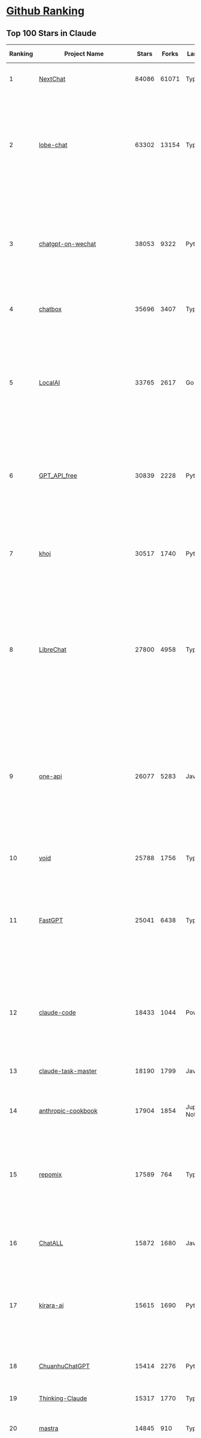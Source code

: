 [Github Ranking](../README.md)
==========

## Top 100 Stars in Claude

| Ranking | Project Name | Stars | Forks | Language | Open Issues | Description | Last Commit |
| ------- | ------------ | ----- | ----- | -------- | ----------- | ----------- | ----------- |
| 1 | [NextChat](https://github.com/ChatGPTNextWeb/NextChat) | 84086 | 61071 | TypeScript | 646 | ✨ Light and Fast AI Assistant. Support: Web \| iOS \| MacOS \| Android \|  Linux \| Windows | 2025-07-08T15:35:23Z |
| 2 | [lobe-chat](https://github.com/lobehub/lobe-chat) | 63302 | 13154 | TypeScript | 816 | 🤯 Lobe Chat - an open-source, modern design AI chat framework. Supports multiple AI providers (OpenAI / Claude 4 / Gemini / DeepSeek / Ollama / Qwen), Knowledge Base (file upload / RAG ), one click install MCP Marketplace and Artifacts / Thinking. One-click FREE deployment of your private AI Agent application. | 2025-07-10T03:49:00Z |
| 3 | [chatgpt-on-wechat](https://github.com/zhayujie/chatgpt-on-wechat) | 38053 | 9322 | Python | 296 | 基于大模型搭建的聊天机器人，同时支持 微信公众号、企业微信应用、飞书、钉钉 等接入，可选择ChatGPT/Claude/DeepSeek/文心一言/讯飞星火/通义千问/ Gemini/GLM-4/Kimi/LinkAI，能处理文本、语音和图片，访问操作系统和互联网，支持基于自有知识库进行定制企业智能客服。 | 2025-06-29T14:41:10Z |
| 4 | [chatbox](https://github.com/chatboxai/chatbox) | 35696 | 3407 | TypeScript | 754 | User-friendly Desktop Client App for AI Models/LLMs (GPT, Claude, Gemini, Ollama...) | 2025-07-01T03:21:49Z |
| 5 | [LocalAI](https://github.com/mudler/LocalAI) | 33765 | 2617 | Go | 444 | :robot: The free, Open Source alternative to OpenAI, Claude and others. Self-hosted and local-first. Drop-in replacement for OpenAI,  running on consumer-grade hardware. No GPU required. Runs gguf, transformers, diffusers and many more models architectures. Features: Generate Text, Audio, Video, Images, Voice Cloning, Distributed, P2P inference | 2025-07-09T18:06:16Z |
| 6 | [GPT_API_free](https://github.com/chatanywhere/GPT_API_free) | 30839 | 2228 | Python | 18 | Free ChatGPT&DeepSeek API Key，免费ChatGPT&DeepSeek API。免费接入DeepSeek API和GPT4 API，支持 gpt \| deepseek \| claude \| gemini \| grok 等排名靠前的常用大模型。 | 2025-06-28T16:41:28Z |
| 7 | [khoj](https://github.com/khoj-ai/khoj) | 30517 | 1740 | Python | 74 | Your AI second brain. Self-hostable. Get answers from the web or your docs. Build custom agents, schedule automations, do deep research. Turn any online or local LLM into your personal, autonomous AI (gpt, claude, gemini, llama, qwen, mistral). Get started - free. | 2025-07-10T03:50:47Z |
| 8 | [LibreChat](https://github.com/danny-avila/LibreChat) | 27800 | 4958 | TypeScript | 160 | Enhanced ChatGPT Clone: Features Agents, DeepSeek, Anthropic, AWS, OpenAI, Responses API, Azure, Groq, o1, GPT-4o, Mistral, OpenRouter, Vertex AI, Gemini, Artifacts, AI model switching, message search, Code Interpreter, langchain, DALL-E-3, OpenAPI Actions, Functions, Secure Multi-User Auth, Presets, open-source for self-hosting. Active project. | 2025-07-10T01:02:12Z |
| 9 | [one-api](https://github.com/songquanpeng/one-api) | 26077 | 5283 | JavaScript | 866 | LLM API 管理 & 分发系统，支持 OpenAI、Azure、Anthropic Claude、Google Gemini、DeepSeek、字节豆包、ChatGLM、文心一言、讯飞星火、通义千问、360 智脑、腾讯混元等主流模型，统一 API 适配，可用于 key 管理与二次分发。单可执行文件，提供 Docker 镜像，一键部署，开箱即用。LLM API management & key redistribution system, unifying multiple providers under a single API. Single binary, Docker-ready, with an English UI. | 2025-02-21T11:30:22Z |
| 10 | [void](https://github.com/voideditor/void) | 25788 | 1756 | TypeScript | 213 | None | 2025-07-05T08:01:10Z |
| 11 | [FastGPT](https://github.com/labring/FastGPT) | 25041 | 6438 | TypeScript | 571 | FastGPT is a knowledge-based platform built on the LLMs, offers a comprehensive suite of out-of-the-box capabilities such as data processing, RAG retrieval, and visual AI workflow orchestration, letting you easily develop and deploy complex question-answering systems without the need for extensive setup or configuration. | 2025-07-09T09:15:04Z |
| 12 | [claude-code](https://github.com/anthropics/claude-code) | 18433 | 1044 | PowerShell | 1715 | Claude Code is an agentic coding tool that lives in your terminal, understands your codebase, and helps you code faster by executing routine tasks, explaining complex code, and handling git workflows - all through natural language commands. | 2025-07-08T23:54:59Z |
| 13 | [claude-task-master](https://github.com/eyaltoledano/claude-task-master) | 18190 | 1799 | JavaScript | 111 | An AI-powered task-management system you can drop into Cursor, Lovable, Windsurf, Roo, and others. | 2025-07-09T11:22:11Z |
| 14 | [anthropic-cookbook](https://github.com/anthropics/anthropic-cookbook) | 17904 | 1854 | Jupyter Notebook | 36 | A collection of notebooks/recipes showcasing some fun and effective ways of using Claude. | 2025-06-24T18:37:57Z |
| 15 | [repomix](https://github.com/yamadashy/repomix) | 17589 | 764 | TypeScript | 96 | 📦 Repomix is a powerful tool that packs your entire repository into a single, AI-friendly file. Perfect for when you need to feed your codebase to Large Language Models (LLMs) or other AI tools like Claude, ChatGPT, DeepSeek, Perplexity, Gemini, Gemma, Llama, Grok, and more. | 2025-07-09T15:15:40Z |
| 16 | [ChatALL](https://github.com/ai-shifu/ChatALL) | 15872 | 1680 | JavaScript | 227 |  Concurrently chat with ChatGPT, Bing Chat, Bard, Alpaca, Vicuna, Claude, ChatGLM, MOSS, 讯飞星火, 文心一言 and more, discover the best answers | 2025-06-12T01:05:22Z |
| 17 | [kirara-ai](https://github.com/lss233/kirara-ai) | 15615 | 1690 | Python | 13 | 🤖 可 DIY 的 多模态 AI 聊天机器人 \| 🚀 快速接入 微信、 QQ、Telegram、等聊天平台 \| 🦈支持DeepSeek、Grok、Claude、Ollama、Gemini、OpenAI \| 工作流系统、网页搜索、AI画图、人设调教、虚拟女仆、语音对话 \|  | 2025-06-28T19:24:48Z |
| 18 | [ChuanhuChatGPT](https://github.com/GaiZhenbiao/ChuanhuChatGPT) | 15414 | 2276 | Python | 122 | GUI for ChatGPT API and many LLMs. Supports agents, file-based QA, GPT finetuning and query with web search. All with a neat UI. | 2025-03-13T09:36:38Z |
| 19 | [Thinking-Claude](https://github.com/richards199999/Thinking-Claude) | 15317 | 1770 | TypeScript | 0 | Let your Claude able to think | 2025-03-10T04:02:46Z |
| 20 | [mastra](https://github.com/mastra-ai/mastra) | 14845 | 910 | TypeScript | 188 | The TypeScript AI agent framework. ⚡ Assistants, RAG, observability. Supports any LLM: GPT-4, Claude, Gemini, Llama. | 2025-07-10T03:48:59Z |
| 21 | [LangBot](https://github.com/langbot-app/LangBot) | 12434 | 964 | Python | 95 | 🤩 Easy-to-use global IM bot platform designed for the LLM era / 简单易用的大模型即时通信机器人开发平台 ⚡️ Bots for QQ / QQ频道 / Discord / WeChat（企业微信、个人微信）/ Telegram / 飞书 / 钉钉 / Slack 🧩 Integrated with ChatGPT、DeepSeek、Dify、n8n、Claude、Google Gemini、xAI、PPIO、Ollama、阿里云百炼、SiliconFlow、Qwen、Moonshot、SillyTraven、MCP、WeClone etc. LLM & Agent | 2025-07-10T03:09:53Z |
| 22 | [awesome-chatgpt-zh](https://github.com/EmbraceAGI/awesome-chatgpt-zh) | 11223 | 927 | Python | 0 | ChatGPT 中文指南🔥，ChatGPT 中文调教指南，指令指南，应用开发指南，精选资源清单，更好的使用 chatGPT 让你的生产力 up up up! 🚀 | 2024-11-05T10:24:21Z |
| 23 | [claude-engineer](https://github.com/Doriandarko/claude-engineer) | 11048 | 1159 | Python | 12 | Claude Engineer is an interactive command-line interface (CLI) that leverages the power of Anthropic's Claude-3.5-Sonnet model to assist with software development tasks.This framework enables Claude to generate and manage its own tools, continuously expanding its capabilities through conversation. Available both as a CLI and a modern web interface | 2024-12-12T22:08:15Z |
| 24 | [new-api](https://github.com/QuantumNous/new-api) | 8449 | 1642 | JavaScript | 227 | AI模型接口管理与分发系统，支持将多种大模型转为统一格式调用，支持OpenAI、Claude等格式，可供个人或者企业内部管理与分发渠道使用，本项目基于One API二次开发。🍥 The next-generation LLM gateway and AI asset management system supports multiple languages. | 2025-07-10T03:31:14Z |
| 25 | [coai](https://github.com/coaidev/coai) | 8449 | 1135 | TypeScript | 22 | 🚀 Next Generation AI One-Stop Internationalization Solution. 🚀 下一代 AI 一站式 B/C 端解决方案，支持 OpenAI，Midjourney，Claude，讯飞星火，Stable Diffusion，DALL·E，ChatGLM，通义千问，腾讯混元，360 智脑，百川 AI，火山方舟，新必应，Gemini，Moonshot 等模型，支持对话分享，自定义预设，云端同步，模型市场，支持弹性计费和订阅计划模式，支持图片解析，支持联网搜索，支持模型缓存，丰富美观的后台管理与仪表盘数据统计。 | 2025-07-05T08:57:15Z |
| 26 | [BlackFriday-GPTs-Prompts](https://github.com/friuns2/BlackFriday-GPTs-Prompts) | 8222 | 1210 | None | 98 | List of free GPTs that doesn't require plus subscription  | 2024-11-08T11:03:14Z |
| 27 | [claudia](https://github.com/getAsterisk/claudia) | 7836 | 621 | TypeScript | 97 | A powerful GUI app and Toolkit for Claude Code - Create custom agents, manage interactive Claude Code sessions, run secure background agents, and more. | 2025-07-07T18:27:18Z |
| 28 | [Noi](https://github.com/lencx/Noi) | 7718 | 591 | JavaScript | 161 | 🚀 Power Your World with AI - Explore, Extend, Empower. | 2025-05-01T02:21:25Z |
| 29 | [Upsonic](https://github.com/Upsonic/Upsonic) | 7568 | 712 | Python | 46 | The most reliable AI agent framework that supports MCP. | 2025-07-02T11:37:05Z |
| 30 | [promptfoo](https://github.com/promptfoo/promptfoo) | 7490 | 601 | TypeScript | 180 | Test your prompts, agents, and RAGs. Red teaming, pentesting, and vulnerability scanning for LLMs. Compare performance of GPT, Claude, Gemini, Llama, and more. Simple declarative configs with command line and CI/CD integration. | 2025-07-10T01:37:05Z |
| 31 | [system_prompts_leaks](https://github.com/asgeirtj/system_prompts_leaks) | 7462 | 1684 | JavaScript | 1 | Collection of extracted System Prompts from popular chatbots like ChatGPT, Claude & Gemini | 2025-07-07T01:49:56Z |
| 32 | [opencode](https://github.com/opencode-ai/opencode) | 7360 | 560 | Go | 97 | A powerful AI coding agent. Built for the terminal. | 2025-07-01T09:52:20Z |
| 33 | [aichat](https://github.com/sigoden/aichat) | 7293 | 478 | Rust | 1 | All-in-one LLM CLI tool featuring Shell Assistant, Chat-REPL, RAG, AI Tools & Agents, with access to OpenAI, Claude, Gemini, Ollama, Groq, and more. | 2025-07-06T23:53:27Z |
| 34 | [CL4R1T4S](https://github.com/elder-plinius/CL4R1T4S) | 7283 | 1599 | None | 14 | AI SYSTEMS TRANSPARENCY FOR ALL! - LEAKED SYSTEM PROMPTS FOR CHATGPT, GEMINI, GROK, CLAUDE, PERPLEXITY, CURSOR, WINDSURF, DEVIN, REPLIT, AND MORE! | 2025-07-09T04:42:31Z |
| 35 | [opencommit](https://github.com/di-sukharev/opencommit) | 6749 | 368 | JavaScript | 155 | top #1 and most feature rich GPT wrapper for git — generate commit messages with an LLM in 1 sec — works best with Claude or GPT, supports local models too | 2025-07-04T08:42:30Z |
| 36 | [fastapi_mcp](https://github.com/tadata-org/fastapi_mcp) | 6479 | 539 | Python | 63 | Expose your FastAPI endpoints as Model Context Protocol (MCP) tools, with Auth! | 2025-07-08T13:20:11Z |
| 37 | [deep-searcher](https://github.com/zilliztech/deep-searcher) | 6479 | 640 | Python | 38 | Open Source Deep Research Alternative to Reason and Search on Private Data. Written in Python. | 2025-07-09T04:06:40Z |
| 38 | [SuperClaude](https://github.com/NomenAK/SuperClaude) | 6226 | 520 | Shell | 23 | A configuration framework that enhances Claude Code with specialized commands, cognitive personas, and development methodologies. | 2025-07-03T11:13:54Z |
| 39 | [llamacoder](https://github.com/Nutlope/llamacoder) | 6134 | 1456 | TypeScript | 44 | Open source Claude Artifacts – built with Llama 3.1 405B | 2025-04-08T15:15:38Z |
| 40 | [code2prompt](https://github.com/mufeedvh/code2prompt) | 6012 | 331 | MDX | 13 | A CLI tool to convert your codebase into a single LLM prompt with source tree, prompt templating, and token counting. | 2025-06-30T22:33:20Z |
| 41 | [opencompass](https://github.com/open-compass/opencompass) | 5650 | 620 | Python | 326 | OpenCompass is an LLM evaluation platform, supporting a wide range of models (Llama3, Mistral, InternLM2,GPT-4,LLaMa2, Qwen,GLM, Claude, etc) over 100+ datasets. | 2025-07-08T11:08:03Z |
| 42 | [fragments](https://github.com/e2b-dev/fragments) | 5607 | 759 | TypeScript | 7 | Open-source Next.js template for building apps that are fully generated by AI. By E2B. | 2025-06-16T17:38:35Z |
| 43 | [deepclaude](https://github.com/getAsterisk/deepclaude) | 5252 | 427 | Rust | 48 | A high-performance LLM inference API and Chat UI that integrates DeepSeek R1's CoT reasoning traces with Anthropic Claude models. | 2025-05-21T11:58:16Z |
| 44 | [chinese-llm-benchmark](https://github.com/jeinlee1991/chinese-llm-benchmark) | 4479 | 185 | None | 28 | ReLE中文大模型能力评测（持续更新）：目前已囊括257个大模型，覆盖chatgpt、gpt-4.1、o4-mini、谷歌gemini-2.5、Claude、智谱GLM-Z1、文心一言、qwen-max、百川、讯飞星火、商汤senseChat、minimax等商用模型， 以及DeepSeek-R1-0528、qwq-32b、deepseek-v3、qwen3、llama4、phi-4、glm4、gemma3、mistral、书生internLM2.5等开源大模型。不仅提供排行榜，也提供规模超200万的大模型缺陷库！方便广大社区研究分析、改进大模型。 | 2025-07-09T10:49:57Z |
| 45 | [codecompanion.nvim](https://github.com/olimorris/codecompanion.nvim) | 4471 | 266 | Lua | 0 | ✨ AI-powered coding, seamlessly in Neovim | 2025-07-09T23:12:09Z |
| 46 | [GodMode](https://github.com/smol-ai/GodMode) | 4284 | 345 | TypeScript | 50 | AI Chat Browser: Fast, Full webapp access to ChatGPT / Claude / Bard / Bing / Llama2! I use this 20 times a day. | 2024-07-29T00:31:03Z |
| 47 | [context-engineering-intro](https://github.com/coleam00/context-engineering-intro) | 4254 | 829 | None | 8 | Context engineering is the new vibe coding - it's the way to actually make AI coding assistants work. Claude Code is the best for this so that's what this repo is centered around, but you can apply this strategy with any AI coding assistant! | 2025-07-02T11:54:49Z |
| 48 | [maestro](https://github.com/Doriandarko/maestro) | 4252 | 656 | Python | 32 | A framework for Claude Opus to intelligently orchestrate subagents. | 2024-07-01T06:49:15Z |
| 49 | [mcp-playwright](https://github.com/executeautomation/mcp-playwright) | 4246 | 350 | TypeScript | 27 | Playwright Model Context Protocol Server - Tool to automate Browsers and APIs in Claude Desktop, Cline, Cursor IDE and More 🔌 | 2025-06-20T21:28:21Z |
| 50 | [zen-mcp-server](https://github.com/BeehiveInnovations/zen-mcp-server) | 4224 | 390 | Python | 39 | The power of Claude Code + [Gemini / OpenAI / Grok / OpenRouter / Ollama / Custom Model / All Of The Above] working as one. | 2025-06-30T09:51:14Z |
| 51 | [claude-coder](https://github.com/kodu-ai/claude-coder) | 4186 | 173 | TypeScript | 24 | Kodu is an autonomous coding agent that lives in your IDE. It is a VSCode extension that can help you build your dream project step by step by leveraging the latest technologies in automated coding agents  | 2025-04-30T10:21:02Z |
| 52 | [free-llm-api-resources](https://github.com/cheahjs/free-llm-api-resources) | 4091 | 367 | Python | 4 | A list of free LLM inference resources accessible via API. | 2025-07-10T01:40:58Z |
| 53 | [bot-on-anything](https://github.com/zhayujie/bot-on-anything) | 4087 | 927 | Python | 263 | A large model-based chatbot builder that can quickly integrate AI models (including ChatGPT, Claude, Gemini) into various software applications (such as Telegram, Gmail, Slack, and websites). | 2025-01-03T14:13:51Z |
| 54 | [kilocode](https://github.com/Kilo-Org/kilocode) | 4052 | 323 | TypeScript | 100 | Open Source AI coding assistant for planning, building, and fixing code. We're a superset of Roo, Cline, and our own features. Follow us: kilocode.ai/social | 2025-07-10T01:09:38Z |
| 55 | [obsidian-smart-connections](https://github.com/brianpetro/obsidian-smart-connections) | 3866 | 227 | JavaScript | 380 | Chat with your notes & see links to related content with AI embeddings. Use local models or 100+ via APIs like Claude, Gemini, ChatGPT & Llama 3 | 2025-07-10T01:20:07Z |
| 56 | [DesktopCommanderMCP](https://github.com/wonderwhy-er/DesktopCommanderMCP) | 3840 | 430 | JavaScript | 45 | This is MCP server for Claude that gives it terminal control, file system search and diff file editing capabilities | 2025-07-03T20:24:23Z |
| 57 | [casibase](https://github.com/casibase/casibase) | 3819 | 452 | Go | 38 | ⚡️AI Cloud OS: Open-source enterprise-level AI knowledge base and MCP (model-context-protocol)/A2A (agent-to-agent) management platform with admin UI, user management and Single-Sign-On⚡️, supports ChatGPT, Claude, Llama, Ollama, HuggingFace, etc., chat bot demo: https://ai.casibase.com, admin UI demo: https://ai-admin.casibase.com | 2025-07-10T02:57:37Z |
| 58 | [firecrawl-mcp-server](https://github.com/mendableai/firecrawl-mcp-server) | 3757 | 363 | JavaScript | 30 | Official Firecrawl MCP Server - Adds powerful web scraping to Cursor, Claude and any other LLM clients. | 2025-07-03T14:59:25Z |
| 59 | [ccusage](https://github.com/ryoppippi/ccusage) | 3668 | 123 | TypeScript | 18 | A CLI tool for analyzing Claude Code usage from local JSONL files. | 2025-07-10T00:28:56Z |
| 60 | [deepchat](https://github.com/ThinkInAIXYZ/deepchat) | 3623 | 453 | TypeScript | 54 | 🐬DeepChat - A smart assistant that connects powerful AI to your personal world | 2025-07-09T06:56:34Z |
| 61 | [every-chatgpt-gui](https://github.com/billmei/every-chatgpt-gui) | 3618 | 253 | None | 4 | Every front-end GUI client for ChatGPT, Claude, and other LLMs | 2025-07-01T01:16:17Z |
| 62 | [forge](https://github.com/antinomyhq/forge) | 3571 | 1183 | Rust | 40 | AI enabled pair programmer for Claude, GPT, O Series, Grok, Deepseek, Gemini and 300+ models | 2025-07-10T00:45:08Z |
| 63 | [awesome-claude-code](https://github.com/hesreallyhim/awesome-claude-code) | 3427 | 175 | Python | 8 | A curated list of awesome commands, files, and workflows for Claude Code | 2025-07-04T07:01:07Z |
| 64 | [git-mcp](https://github.com/idosal/git-mcp) | 3369 | 237 | TypeScript | 25 | Put an end to code hallucinations! GitMCP is a free, open-source, remote MCP server for any GitHub project | 2025-05-25T16:03:34Z |
| 65 | [AChat](https://github.com/AprilNEA/AChat) | 3263 | 1211 | TypeScript | 21 | 🌊 AChat - An open-source/self-hosted/local-first AI platform, designed for enterprises and teams, perfectly combining powerful local processing capabilities with seamless remote synchronization. | 2025-07-08T17:31:13Z |
| 66 | [Awesome-MCP-ZH](https://github.com/yzfly/Awesome-MCP-ZH) | 3183 | 193 | None | 0 | MCP 资源精选， MCP指南，Claude MCP，MCP Servers, MCP Clients | 2025-06-29T13:28:11Z |
| 67 | [claude-code-router](https://github.com/musistudio/claude-code-router) | 3172 | 255 | TypeScript | 69 | Use Claude Code as the foundation for coding infrastructure, allowing you to decide how to interact with the model while enjoying updates from Anthropic. | 2025-07-08T13:58:21Z |
| 68 | [Awesome-ChatGPT-prompts-ZH_CN](https://github.com/L1Xu4n/Awesome-ChatGPT-prompts-ZH_CN) | 3064 | 165 | None | 12 | 如何将ChatGPT调教成一只猫娘 | 2023-07-18T15:57:44Z |
| 69 | [mcp](https://github.com/BrowserMCP/mcp) | 2970 | 203 | TypeScript | 50 | Browser MCP is a Model Context Provider (MCP) server that allows AI applications to control your browser | 2025-04-24T21:49:44Z |
| 70 | [awesome-ai-system-prompts](https://github.com/dontriskit/awesome-ai-system-prompts) | 2942 | 493 | TypeScript | 2 | 🧠 Curated collection of system prompts for top AI tools. Perfect for AI agent builders and prompt engineers. Incuding: ChatGPT, Claude, Perplexity, Manus, Claude-Code, Loveable, v0, Grok, same new, windsurf, notion, and MetaAI.  | 2025-06-25T05:14:13Z |
| 71 | [awesome-claude-prompts](https://github.com/langgptai/awesome-claude-prompts) | 2845 | 280 | None | 0 | This repo includes Claude prompt curation to use Claude better. | 2025-03-01T00:29:09Z |
| 72 | [mcp-chrome](https://github.com/hangwin/mcp-chrome) | 2832 | 210 | TypeScript | 25 | Chrome MCP Server is a Chrome extension-based Model Context Protocol (MCP) server that exposes your Chrome browser functionality to AI assistants like Claude, enabling complex browser automation, content analysis, and semantic search. | 2025-07-09T16:37:40Z |
| 73 | [DeepClaude](https://github.com/ErlichLiu/DeepClaude) | 2689 | 504 | Python | 26 | Unleash Next-Level AI! 🚀  💻 Code Generation: DeepSeek r1 + Claude 3.7 Sonnet - Unparalleled Performance! 📝 Content Creation: DeepSeek r1 + Gemini 2.5 Pro - Superior Quality! 🔌 OpenAI-Compatible. 🌊 Streaming & Non-Streaming Support.  ✨ Experience the Future of AI – Today! Click to Try Now! ✨ | 2025-06-20T15:16:21Z |
| 74 | [claude-squad](https://github.com/smtg-ai/claude-squad) | 2684 | 186 | Go | 42 | Manage multiple AI terminal agents like Claude Code, Aider, Codex, OpenCode, and Amp. | 2025-07-09T00:35:20Z |
| 75 | [VLMEvalKit](https://github.com/open-compass/VLMEvalKit) | 2681 | 441 | Python | 130 | Open-source evaluation toolkit of large multi-modality models (LMMs), support 220+ LMMs, 80+ benchmarks | 2025-07-09T13:06:17Z |
| 76 | [aide](https://github.com/nicepkg/aide) | 2626 | 192 | TypeScript | 34 | Conquer Any Code in VSCode: One-Click Comments, Conversions, UI-to-Code, and AI Batch Processing of Files! 在 VSCode 中征服任何代码：一键注释、转换、UI 图生成代码、AI 批量处理文件！💪 | 2025-05-06T02:52:46Z |
| 77 | [agent-rules](https://github.com/steipete/agent-rules) | 2600 | 165 | Shell | 4 | Rules and Knowledge to work better with agents such as Claude Code or Cursor | 2025-06-25T10:15:57Z |
| 78 | [ruby_llm](https://github.com/crmne/ruby_llm) | 2520 | 182 | Ruby | 42 | Stop juggling AI SDKs! RubyLLM offers one delightful Ruby interface for OpenAI, Anthropic, Gemini, Bedrock, OpenRouter, DeepSeek, Ollama & compatible APIs. Chat, Vision, Audio, PDF, Images, Embeddings, Tools, Streaming & Rails integration. | 2025-06-11T17:09:04Z |
| 79 | [Claude-Code-Usage-Monitor](https://github.com/Maciek-roboblog/Claude-Code-Usage-Monitor) | 2514 | 112 | Python | 26 | Real-time Claude Code usage monitor with predictions and warnings | 2025-06-30T17:27:47Z |
| 80 | [poe-api](https://github.com/ading2210/poe-api) | 2508 | 315 | Python | 39 | [UNMAINTAINED] A reverse engineered Python API wrapper for Quora's Poe, which provides free access to ChatGPT, GPT-4, and Claude. | 2023-09-18T04:56:52Z |
| 81 | [unity-mcp](https://github.com/justinpbarnett/unity-mcp) | 2434 | 337 | C# | 48 | A Unity MCP server that allows MCP clients like Claude Desktop or Cursor to perform Unity Editor actions. | 2025-07-08T06:40:10Z |
| 82 | [griptape](https://github.com/griptape-ai/griptape) | 2339 | 195 | Python | 65 | Modular Python framework for AI agents and workflows with chain-of-thought reasoning, tools, and memory.  | 2025-07-09T20:07:04Z |
| 83 | [elia](https://github.com/darrenburns/elia) | 2213 | 135 | Python | 13 | A snappy, keyboard-centric terminal user interface for interacting with large language models. Chat with ChatGPT, Claude, Llama 3, Phi 3, Mistral, Gemma and more. | 2024-10-10T19:12:52Z |
| 84 | [papersgpt-for-zotero](https://github.com/papersgpt/papersgpt-for-zotero) | 1765 | 53 | JavaScript | 43 | Zotero chat PDF with AI, DeepSeek, GPT 4.1, ChatGPT, Claude, Gemini, Qwen3 | 2025-07-05T04:32:29Z |
| 85 | [dialoqbase](https://github.com/n4ze3m/dialoqbase) | 1765 | 280 | TypeScript | 40 | Create chatbots with ease | 2024-10-15T14:24:20Z |
| 86 | [tokencost](https://github.com/AgentOps-AI/tokencost) | 1732 | 86 | Python | 11 | Easy token price estimates for 400+ LLMs. TokenOps. | 2025-07-10T00:02:54Z |
| 87 | [DevDocs](https://github.com/cyberagiinc/DevDocs) | 1723 | 159 | TypeScript | 9 | Completely free, private, UI based Tech Documentation MCP server. Designed for coders and software developers in mind. Easily integrate into Cursor, Windsurf, Cline, Roo Code, Claude Desktop App  | 2025-06-12T12:30:58Z |
| 88 | [claude-flow](https://github.com/ruvnet/claude-flow) | 1679 | 294 | TypeScript | 19 | Claude-Flow v2.0.0 Alpha represents a revolutionary leap in AI-powered development orchestration. Built from the ground up with enterprise-grade architecture, advanced swarm intelligence, and seamless Claude Code integration. | 2025-07-10T03:03:21Z |
| 89 | [claude-code-action](https://github.com/anthropics/claude-code-action) | 1648 | 922 | TypeScript | 58 | None | 2025-07-09T23:57:20Z |
| 90 | [prism](https://github.com/prism-php/prism) | 1645 | 147 | PHP | 18 | A unified interface for working with LLMs in Laravel | 2025-07-08T17:59:58Z |
| 91 | [ax](https://github.com/ax-llm/ax) | 1642 | 119 | TypeScript | 7 | The pretty much "official" DSPy framework for Typescript | 2025-07-09T20:16:36Z |
| 92 | [GalTransl](https://github.com/GalTransl/GalTransl) | 1634 | 108 | Python | 26 | 支持GPT-4/Claude/Deepseek/Sakura等大语言模型的Galgame自动化翻译解决方案  Automated translation solution for visual novels supporting GPT-4/Claude/Deepseek/Sakura | 2025-07-08T11:22:23Z |
| 93 | [Thinking_in_Java_MindMapping](https://github.com/LjyYano/Thinking_in_Java_MindMapping) | 1609 | 462 | None | 0 | 编程笔记、观影指南、读书笔记、生活感悟、Switch 游戏 | 2025-05-23T10:35:23Z |
| 94 | [codemcp](https://github.com/ezyang/codemcp) | 1480 | 120 | Python | 38 | Coding assistant MCP for Claude Desktop | 2025-06-04T01:38:34Z |
| 95 | [n8n-mcp](https://github.com/czlonkowski/n8n-mcp) | 1475 | 308 | TypeScript | 7 | A MCP for Claude Desktop / Claude Code / Windsurf / Cursor to build n8n workflows for you  | 2025-07-09T07:02:52Z |
| 96 | [Review-Gate](https://github.com/LakshmanTurlapati/Review-Gate) | 1471 | 148 | JavaScript | 3 | Review-Gate V2 is a powerful rule for the Cursor IDE that helps you get up to 5x more value from your monthly requests. It creates an interactive loop where the AI waits for your follow-up commands—via text, voice, or image upload—allowing you to perform deep, iterative work all within a single request. | 2025-06-23T05:19:43Z |
| 97 | [AIChatWeb](https://github.com/Nanjiren01/AIChatWeb) | 1453 | 400 | TypeScript | 20 | 在ChatGPT-Next-Web的基础上，增加注册登录，额度限制，邀请，敏感词，支付，基于docker一键部署。提供后台管理系统，可配置标题、欢迎词、额度不足提醒、公告 | 2024-07-19T07:23:42Z |
| 98 | [llm-ui](https://github.com/richardgill/llm-ui) | 1431 | 74 | TypeScript | 10 | The React library for LLMs | 2025-07-02T12:52:26Z |
| 99 | [Agently](https://github.com/AgentEra/Agently) | 1376 | 156 | Python | 31 | [GenAI Application Development Framework]  🚀 Build GenAI application quick and easy 💬 Easy to interact with GenAI agent in code using structure data and chained-calls syntax 🧩 Use Agently Workflow to manage complex GenAI working logic 🔀 Switch to any model without rewrite application code | 2025-06-25T09:33:55Z |
| 100 | [AISuperDomain](https://github.com/win4r/AISuperDomain) | 1364 | 245 | C# | 35 | Aila(AI超元域): The premier AI integration tool for Windows, macOS, and Android. Ask once, get answers from 10+ AIs like ChatGPT, Gemini, Claude3, Copilot, Poe, perplexity and more. Features customizable AI and prompts. | 2025-05-21T04:55:10Z |


